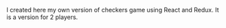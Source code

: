 I created here my own version of checkers game using React and Redux.
It is a version for 2 players.
